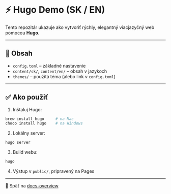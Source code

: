 # ⚡ Hugo Demo (SK / EN)

Tento repozitár ukazuje ako vytvoriť rýchly, elegantný viacjazyčný web pomocou **Hugo**.

---

## 📘 Obsah

* `config.toml` – základné nastavenie
* `content/sk/`, `content/en/` – obsah v jazykoch
* `themes/` – použitá téma (alebo link v `config.toml`)

---

## ✅ Ako použiť

1. Inštaluj Hugo:

```bash
brew install hugo     # na Mac
choco install hugo    # na Windows
```

2. Lokálny server:

```bash
hugo server
```

3. Build webu:

```bash
hugo
```

4. Výstup v `public/`, pripravený na Pages

---

🔗 Späť na [docs-overview](https://github.com/GitDocs-Lab/docs-overview)
